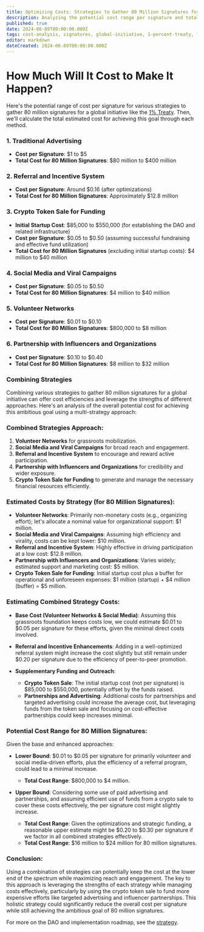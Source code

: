 ```yaml
---
title: Optimizing Costs: Strategies to Gather 80 Million Signatures for a Global Initiative
description: Analyzing the potential cost range per signature and total estimated costs for different strategies to achieve a goal of 80 million signatures for the LOGICAL Treaty.
published: true
date: 2024-06-09T00:00:00.000Z
tags: cost-analysis, signatures, global-initiative, 1-percent-treaty, fundraising, outreach
editor: markdown
dateCreated: 2024-06-09T00:00:00.000Z
---
```


# How Much Will It Cost to Make It Happen?

Here's the potential range of cost per signature for various strategies to gather 80 million signatures for a global initiative like the [1% Treaty](1-percent-treaty.md). Then, we'll calculate the total estimated cost for achieving this goal through each method.

### 1. Traditional Advertising

- **Cost per Signature**: $1 to $5
- **Total Cost for 80 Million Signatures**: $80 million to $400 million

### 2. Referral and Incentive System

- **Cost per Signature**: Around $0.16 (after optimizations)
- **Total Cost for 80 Million Signatures**: Approximately $12.8 million

### 3. Crypto Token Sale for Funding

- **Initial Startup Cost**: $85,000 to $550,000 (for establishing the DAO and related infrastructure)
- **Cost per Signature**: $0.05 to $0.50 (assuming successful fundraising and effective fund utilization)
- **Total Cost for 80 Million Signatures** (excluding initial startup costs): $4 million to $40 million

### 4. Social Media and Viral Campaigns

- **Cost per Signature**: $0.05 to $0.50
- **Total Cost for 80 Million Signatures**: $4 million to $40 million

### 5. Volunteer Networks

- **Cost per Signature**: $0.01 to $0.10
- **Total Cost for 80 Million Signatures**: $800,000 to $8 million

### 6. Partnership with Influencers and Organizations

- **Cost per Signature**: $0.10 to $0.40
- **Total Cost for 80 Million Signatures**: $8 million to $32 million

### Combining Strategies

Combining various strategies to gather 80 million signatures for a global initiative can offer cost efficiencies and leverage the strengths of different approaches. Here's an analysis of the overall potential cost for achieving this ambitious goal using a multi-strategy approach:

### Combined Strategies Approach:

1. **Volunteer Networks** for grassroots mobilization.
2. **Social Media and Viral Campaigns** for broad reach and engagement.
3. **Referral and Incentive System** to encourage and reward active participation.
4. **Partnership with Influencers and Organizations** for credibility and wider exposure.
5. **Crypto Token Sale for Funding** to generate and manage the necessary financial resources efficiently.

### Estimated Costs by Strategy (for 80 Million Signatures):

- **Volunteer Networks**: Primarily non-monetary costs (e.g., organizing effort); let's allocate a nominal value for organizational support: $1 million.
- **Social Media and Viral Campaigns**: Assuming high efficiency and virality, costs can be kept lower: $10 million.
- **Referral and Incentive System**: Highly effective in driving participation at a low cost: $12.8 million.
- **Partnership with Influencers and Organizations**: Varies widely; estimated support and marketing cost: $5 million.
- **Crypto Token Sale for Funding**: Initial startup cost plus a buffer for operational and unforeseen expenses: $1 million (startup) + $4 million (buffer) = $5 million.

### Estimating Combined Strategy Costs:

- **Base Cost (Volunteer Networks & Social Media)**: Assuming this grassroots foundation keeps costs low, we could estimate $0.01 to $0.05 per signature for these efforts, given the minimal direct costs involved.

- **Referral and Incentive Enhancements**: Adding in a well-optimized referral system might increase the cost slightly but still remain under $0.20 per signature due to the efficiency of peer-to-peer promotion.

- **Supplementary Funding and Outreach**:
  - **Crypto Token Sale**: The initial startup cost (not per signature) is $85,000 to $550,000, potentially offset by the funds raised.
  - **Partnerships and Advertising**: Additional costs for partnerships and targeted advertising could increase the average cost, but leveraging funds from the token sale and focusing on cost-effective partnerships could keep increases minimal.

### Potential Cost Range for 80 Million Signatures:

Given the base and enhanced approaches:

- **Lower Bound**: $0.01 to $0.05 per signature for primarily volunteer and social media-driven efforts, plus the efficiency of a referral program, could lead to a minimal increase.

  - **Total Cost Range**: $800,000 to $4 million.

- **Upper Bound**: Considering some use of paid advertising and partnerships, and assuming efficient use of funds from a crypto sale to cover these costs effectively, the per signature cost might slightly increase.
  - **Total Cost Range**: Given the optimizations and strategic funding, a reasonable upper estimate might be $0.20 to $0.30 per signature if we factor in all combined strategies effectively.
  - **Total Cost Range**: $16 million to $24 million for 80 million signatures.

### Conclusion:

Using a combination of strategies can potentially keep the cost at the lower end of the spectrum while maximizing reach and engagement. The key to this approach is leveraging the strengths of each strategy while managing costs effectively, particularly by using the crypto token sale to fund more expensive efforts like targeted advertising and influencer partnerships. This holistic strategy could significantly reduce the overall cost per signature while still achieving the ambitious goal of 80 million signatures.

For more on the DAO and implementation roadmap, see the [strategy](strategy.md).
